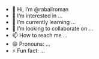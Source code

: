 - 👋 Hi, I’m @rabailroman
- 👀 I’m interested in ...
- 🌱 I’m currently learning ...
- 💞️ I’m looking to collaborate on ...
- 📫 How to reach me ...
- 😄 Pronouns: ...
- ⚡ Fun fact: ...

<!---
rabailroman/rabailroman is a ✨ special ✨ repository because its `README.md` (this file) appears on your GitHub profile.
You can click the Preview link to take a look at your changes.
--->
